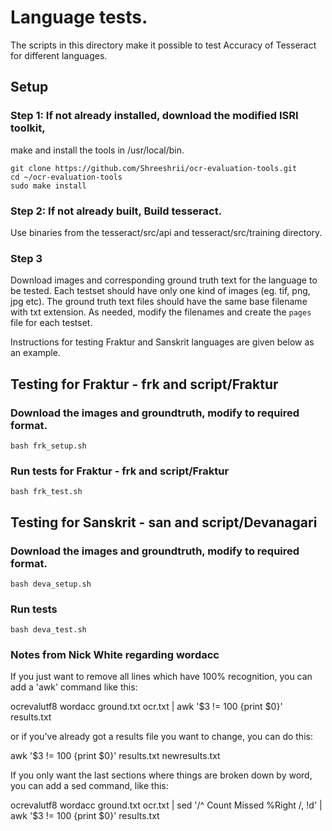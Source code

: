 # Language tests.
The scripts in this directory make it possible to test Accuracy of Tesseract for different languages.
## Setup
### Step 1: If not already installed, download the modified ISRI toolkit,
make and install the tools in /usr/local/bin.
```
git clone https://github.com/Shreeshrii/ocr-evaluation-tools.git
cd ~/ocr-evaluation-tools
sudo make install
```
### Step 2: If not already built, Build tesseract.
Use binaries from the tesseract/src/api and tesseract/src/training directory.
### Step 3
Download images and corresponding ground truth  text for the language to be tested.
Each testset should have only one kind of images (eg. tif, png, jpg etc).
The ground truth text files should have the same base filename with txt extension.
As needed, modify the filenames and create the `pages` file for each testset.

Instructions for testing Fraktur and Sanskrit languages are given below as an example.

## Testing for Fraktur - frk and script/Fraktur
### Download the images and groundtruth, modify to required format.
```
bash frk_setup.sh
```
### Run tests for Fraktur - frk and script/Fraktur
```
bash frk_test.sh
```
## Testing for Sanskrit - san and script/Devanagari
### Download the images and groundtruth, modify to required format.
```
bash deva_setup.sh
```
### Run tests
```
bash deva_test.sh
```

### Notes from Nick White regarding wordacc

If you just want to remove all lines which have 100% recognition,
you can add a 'awk' command like this:

ocrevalutf8 wordacc ground.txt ocr.txt | awk '$3 != 100 {print $0}'
results.txt

or if you've already got a results file you want to change, you can do this:

awk '$3 != 100 {print $0}'  results.txt  newresults.txt

If you only want the last sections where things are broken down by
word, you can add a sed command, like this:

ocrevalutf8 wordacc ground.txt ocr.txt | sed '/^   Count   Missed %Right   $/,$
!d' | awk '$3 != 100 {print $0}'  results.txt
